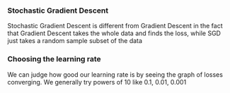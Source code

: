 ### Stochastic Gradient Descent
Stochastic Gradient Descent is different from Gradient Descent in the fact that Gradient Descent takes the whole data and finds the loss, while SGD just takes a random sample subset of the data

### Choosing the learning rate
We can judge how good our learning rate is by seeing the graph of losses converging. We generally try powers of 10 like 0.1, 0.01, 0.001
